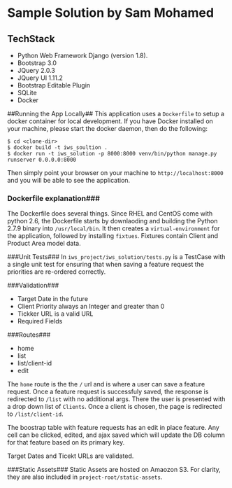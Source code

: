 # Sample Solution by Sam Mohamed

## TechStack ##
- Python Web Framework Django (version 1.8).
- Bootstrap 3.0
- JQuery 2.0.3
- JQuery UI 1.11.2
- Bootstrap Editable Plugin
- SQLite
- Docker

##Running the App Locally##
This application uses a `Dockerfile` to setup a docker container for local development.
If you have Docker installed on your machine, please start the docker daemon, then do the following:
```
$ cd <clone-dir>
$ docker build -t iws_soultion .
$ docker run -t iws_solution -p 8000:8000 venv/bin/python manage.py runserver 0.0.0.0:8000
```
Then simply point your browser on your machine to `http://localhost:8000` and you will be able to see the application.

### Dockerfile explanation###
The Dockerfile does several things.  Since RHEL and CentOS come with python 2.6, the Dockerfile starts by downlaoding and building the Python 2.7.9 binary into `/usr/local/bin`.  It then creates a `virtual-environment` for the application, followed by installing `fixtues`.  Fixtures contain Client and Product Area model data.

###Unit Tests###
In `iws_project/iws_solution/tests.py` is a TestCase with a single unit test for ensuring that when saving a feature request the priorities are re-ordered correctly.

###Validation###
- Target Date in the future
- Client Priority always an Integer and greater than 0
- Tickker URL is a valid URL
- Required Fields

###Routes###
- home
- list
- list/client-id
- edit

The `home` route is the the `/` url and is where a user can save a feature request.  Once a feature request is successfuly saved, the response is redirected to `/list` with no additional args.  There the user is presented with a drop down list of `Clients`.  Once a client is chosen, the page is redirected to `/list/client-id`.

The boostrap table with feature requests has an edit in place feature.  Any cell can be clicked,  edited, and ajax saved which will update the DB column for that feature based on its primary key.

Target Dates and Ticekt URLs are validated.

###Static Assets###
Static Assets are hosted on Amaozon S3.  For clarity, they are also included in `project-root/static-assets`.
